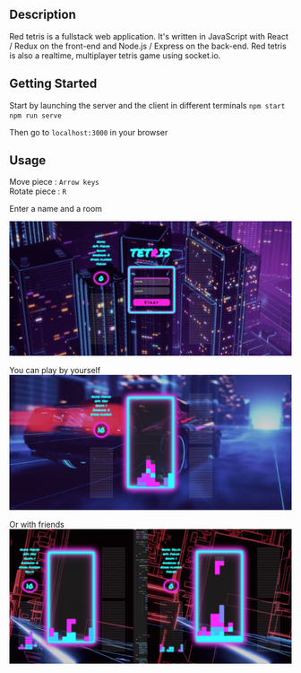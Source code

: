 ## Description

Red tetris is a fullstack web application.
It's written in JavaScript with React / Redux on the front-end and Node.js / Express on the back-end.
Red tetris is also a realtime, multiplayer tetris game using socket.io.

## Getting Started

Start by launching the server and the client in different terminals `npm start` `npm run serve`

Then go to `localhost:3000` in your browser

## Usage

Move piece :		`Arrow keys` <br>
Rotate piece :		`R` <br>

Enter a name and a room

![ScreenShot](screenshots/login.png)

You can play by yourself
![ScreenShot](screenshots/singleplayer.png)

Or with friends
![ScreenShot](screenshots/multiplayer.png)
